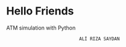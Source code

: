 # Hello Friends

ATM simulation with Python
            
                               ALİ RIZA SAYDAN
